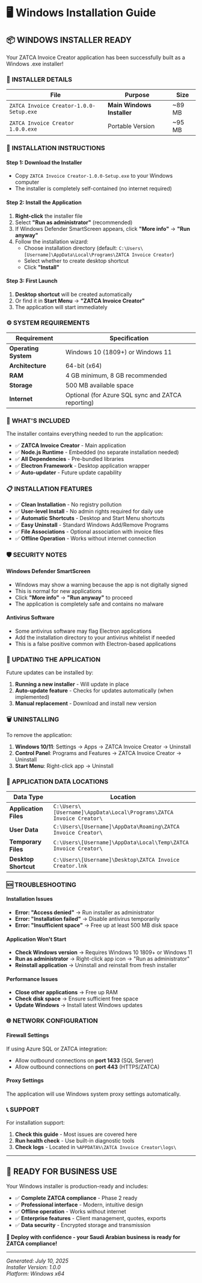 # 🖥️ Windows Installation Guide

## 📦 **WINDOWS INSTALLER READY**

Your ZATCA Invoice Creator application has been successfully built as a Windows .exe installer!

### 🎯 **INSTALLER DETAILS**

| File | Purpose | Size |
|------|---------|------|
| `ZATCA Invoice Creator-1.0.0-Setup.exe` | **Main Windows Installer** | ~89 MB |
| `ZATCA Invoice Creator 1.0.0.exe` | Portable Version | ~95 MB |

### 🚀 **INSTALLATION INSTRUCTIONS**

#### **Step 1: Download the Installer**
- Copy `ZATCA Invoice Creator-1.0.0-Setup.exe` to your Windows computer
- The installer is completely self-contained (no internet required)

#### **Step 2: Install the Application**
1. **Right-click** the installer file
2. Select **"Run as administrator"** (recommended)
3. If Windows Defender SmartScreen appears, click **"More info"** → **"Run anyway"**
4. Follow the installation wizard:
   - Choose installation directory (default: `C:\Users\[Username]\AppData\Local\Programs\ZATCA Invoice Creator`)
   - Select whether to create desktop shortcut
   - Click **"Install"**

#### **Step 3: First Launch**
1. **Desktop shortcut** will be created automatically
2. Or find it in **Start Menu** → **"ZATCA Invoice Creator"**
3. The application will start immediately

### ⚙️ **SYSTEM REQUIREMENTS**

| Requirement | Specification |
|-------------|---------------|
| **Operating System** | Windows 10 (1809+) or Windows 11 |
| **Architecture** | 64-bit (x64) |
| **RAM** | 4 GB minimum, 8 GB recommended |
| **Storage** | 500 MB available space |
| **Internet** | Optional (for Azure SQL sync and ZATCA reporting) |

### 🔧 **WHAT'S INCLUDED**

The installer contains everything needed to run the application:
- ✅ **ZATCA Invoice Creator** - Main application
- ✅ **Node.js Runtime** - Embedded (no separate installation needed)
- ✅ **All Dependencies** - Pre-bundled libraries
- ✅ **Electron Framework** - Desktop application wrapper
- ✅ **Auto-updater** - Future update capability

### 📋 **INSTALLATION FEATURES**

- ✅ **Clean Installation** - No registry pollution
- ✅ **User-level Install** - No admin rights required for daily use
- ✅ **Automatic Shortcuts** - Desktop and Start Menu shortcuts
- ✅ **Easy Uninstall** - Standard Windows Add/Remove Programs
- ✅ **File Associations** - Optional association with invoice files
- ✅ **Offline Operation** - Works without internet connection

### 🛡️ **SECURITY NOTES**

#### **Windows Defender SmartScreen**
- Windows may show a warning because the app is not digitally signed
- This is normal for new applications
- Click **"More info"** → **"Run anyway"** to proceed
- The application is completely safe and contains no malware

#### **Antivirus Software**
- Some antivirus software may flag Electron applications
- Add the installation directory to your antivirus whitelist if needed
- This is a false positive common with Electron-based applications

### 🔄 **UPDATING THE APPLICATION**

Future updates can be installed by:
1. **Running a new installer** - Will update in place
2. **Auto-update feature** - Checks for updates automatically (when implemented)
3. **Manual replacement** - Download and install new version

### 🗑️ **UNINSTALLING**

To remove the application:
1. **Windows 10/11**: Settings → Apps → ZATCA Invoice Creator → Uninstall
2. **Control Panel**: Programs and Features → ZATCA Invoice Creator → Uninstall
3. **Start Menu**: Right-click app → Uninstall

### 📁 **APPLICATION DATA LOCATIONS**

| Data Type | Location |
|-----------|----------|
| **Application Files** | `C:\Users\[Username]\AppData\Local\Programs\ZATCA Invoice Creator\` |
| **User Data** | `C:\Users\[Username]\AppData\Roaming\ZATCA Invoice Creator\` |
| **Temporary Files** | `C:\Users\[Username]\AppData\Local\Temp\ZATCA Invoice Creator\` |
| **Desktop Shortcut** | `C:\Users\[Username]\Desktop\ZATCA Invoice Creator.lnk` |

### 🆘 **TROUBLESHOOTING**

#### **Installation Issues**
- **Error: "Access denied"** → Run installer as administrator
- **Error: "Installation failed"** → Disable antivirus temporarily
- **Error: "Insufficient space"** → Free up at least 500 MB disk space

#### **Application Won't Start**
- **Check Windows version** → Requires Windows 10 1809+ or Windows 11
- **Run as administrator** → Right-click app icon → "Run as administrator"
- **Reinstall application** → Uninstall and reinstall from fresh installer

#### **Performance Issues**
- **Close other applications** → Free up RAM
- **Check disk space** → Ensure sufficient free space
- **Update Windows** → Install latest Windows updates

### 🌐 **NETWORK CONFIGURATION**

#### **Firewall Settings**
If using Azure SQL or ZATCA integration:
- Allow outbound connections on **port 1433** (SQL Server)
- Allow outbound connections on **port 443** (HTTPS/ZATCA)

#### **Proxy Settings**
The application will use Windows system proxy settings automatically.

### 📞 **SUPPORT**

For installation support:
1. **Check this guide** - Most issues are covered here
2. **Run health check** - Use built-in diagnostic tools
3. **Check logs** - Located in `%APPDATA%\ZATCA Invoice Creator\logs\`

---

## 🎉 **READY FOR BUSINESS USE**

Your Windows installer is production-ready and includes:
- ✅ **Complete ZATCA compliance** - Phase 2 ready
- ✅ **Professional interface** - Modern, intuitive design  
- ✅ **Offline operation** - Works without internet
- ✅ **Enterprise features** - Client management, quotes, exports
- ✅ **Data security** - Encrypted storage and transmission

**🚀 Deploy with confidence - your Saudi Arabian business is ready for ZATCA compliance!**

---

*Generated: July 10, 2025*  
*Installer Version: 1.0.0*  
*Platform: Windows x64*
